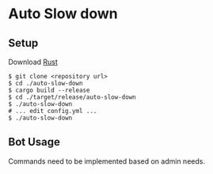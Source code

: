 # Auto Slow down

## Setup
Download [Rust](https://www.rust-lang.org/)
```shell script
$ git clone <repository url>
$ cd ./auto-slow-down
$ cargo build --release
$ cd ./target/release/auto-slow-down
$ ./auto-slow-down
# ... edit config.yml ...
$ ./auto-slow-down
```
 
## Bot Usage
Commands need to be implemented based on admin needs.
<!-- List your commands here and describe each one

\<To do this>:
 * Do this step first then
 * run `.prefix command <arg 1> <arg 2>`
 
... and so on ... -->
